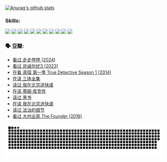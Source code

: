 
[![Anurag's github stats](https://github-readme-stats.vercel.app/api?username=w940853815)](https://github.com/anuraghazra/github-readme-stats)

### Skills:

<code><img height="32" src="https://cdn.jsdelivr.net/npm/simple-icons@v5/icons/python.svg"></code>
<code><img height="32" src="https://cdn.jsdelivr.net/npm/simple-icons@v5/icons/javascript.svg"></code>
<code><img height="32" src="https://cdn.jsdelivr.net/npm/simple-icons@v5/icons/django.svg"></code>
<code><img height="32" src="https://cdn.jsdelivr.net/npm/simple-icons@v5/icons/flask.svg"></code>
<code><img height="32" src="https://cdn.jsdelivr.net/npm/simple-icons@v5/icons/vuetify.svg"></code>
<code><img height="32" src="https://cdn.jsdelivr.net/npm/simple-icons@v5/icons/git.svg"></code>
<code><img height="32" src="https://cdn.jsdelivr.net/npm/simple-icons@v5/icons/docker.svg"></code>
<code><img height="32" src="https://cdn.jsdelivr.net/npm/simple-icons@v5/icons/postgresql.svg"></code>
<code><img height="32" src="https://cdn.jsdelivr.net/npm/simple-icons@v5/icons/elasticsearch.svg"></code>
<code><img height="32" src="https://cdn.jsdelivr.net/npm/simple-icons@v5/icons/macos.svg"></code>
<code><img height="32" src="https://cdn.jsdelivr.net/npm/simple-icons@v5/icons/linux.svg"></code>

### 🗣 豆瓣:

<!-- DOUBAN-ACTIVITIES:START -->
- [看过 走走停停‎ (2024)](https://www.douban.com/people/136069238/status/4684430230/?_i=23565872)
- [看过 非诚勿扰3‎ (2023)](https://www.douban.com/people/136069238/status/4676324100/?_i=23565872)
- [在看 真探 第一季 True Detective Season 1‎ (2014)](https://www.douban.com/people/136069238/status/4673382852/?_i=23565872)
- [在读 三体全集](https://www.douban.com/people/136069238/status/4672842521/?_i=23565872)
- [读过 我在北京送快递](https://www.douban.com/people/136069238/status/4672842036/?_i=23565872)
- [在读 蒂姆·库克传](https://www.douban.com/people/136069238/status/4663517053/?_i=23565872)
- [读过 黑书](https://www.douban.com/people/136069238/status/4663516022/?_i=23565872)
- [在读 我在北京送快递](https://www.douban.com/people/136069238/status/4658098365/?_i=23565872)
- [读过 法治的细节](https://www.douban.com/people/136069238/status/4657347558/?_i=23565872)
- [看过 大创业家 The Founder‎ (2016)](https://www.douban.com/people/136069238/status/4649667693/?_i=23565872)
<!-- DOUBAN-ACTIVITIES:END -->


![Snake animation](https://raw.githubusercontent.com/w940853815/w940853815/output/github-contribution-grid-snake.svg)

<!--
**w940853815/w940853815** is a ✨ _special_ ✨ repository because its `README.md` (this file) appears on your GitHub profile.

Here are some ideas to get you started:

- 🔭 I’m currently working on ...
- 🌱 I’m currently learning ...
- 👯 I’m looking to collaborate on ...
- 🤔 I’m looking for help with ...
- 💬 Ask me about ...
- 📫 How to reach me: ...
- 😄 Pronouns: ...
- ⚡ Fun fact: ...
-->
